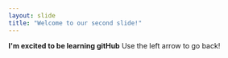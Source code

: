```yaml
---
layout: slide
title: "Welcome to our second slide!"
---
```

**I'm excited to be learning gitHub**
Use the left arrow to go back!
